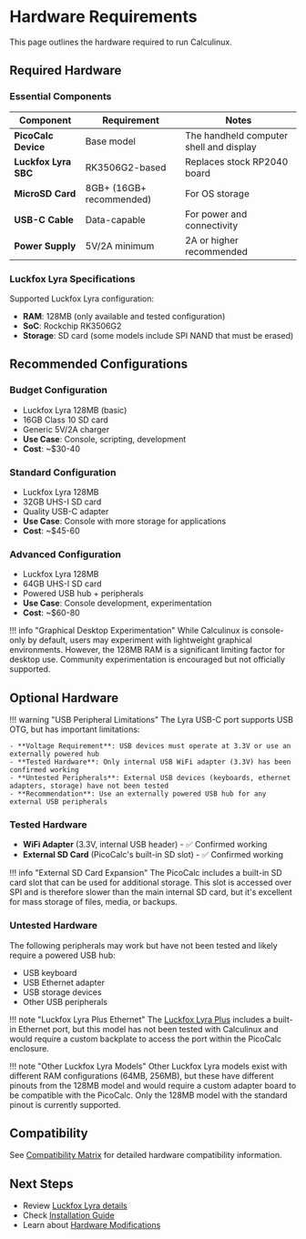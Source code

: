 # Hardware Requirements

This page outlines the hardware required to run Calculinux.

## Required Hardware

### Essential Components

| Component | Requirement | Notes |
|-----------|-------------|-------|
| **PicoCalc Device** | Base model | The handheld computer shell and display |
| **Luckfox Lyra SBC** | RK3506G2-based | Replaces stock RP2040 board |
| **MicroSD Card** | 8GB+ (16GB+ recommended) | For OS storage |
| **USB-C Cable** | Data-capable | For power and connectivity |
| **Power Supply** | 5V/2A minimum | 2A or higher recommended |

### Luckfox Lyra Specifications

Supported Luckfox Lyra configuration:
- **RAM**: 128MB (only available and tested configuration)
- **SoC**: Rockchip RK3506G2
- **Storage**: SD card (some models include SPI NAND that must be erased)

## Recommended Configurations

### Budget Configuration
- Luckfox Lyra 128MB (basic)
- 16GB Class 10 SD card
- Generic 5V/2A charger
- **Use Case**: Console, scripting, development
- **Cost**: ~$30-40

### Standard Configuration  
- Luckfox Lyra 128MB
- 32GB UHS-I SD card
- Quality USB-C adapter
- **Use Case**: Console with more storage for applications
- **Cost**: ~$45-60

### Advanced Configuration
- Luckfox Lyra 128MB
- 64GB UHS-I SD card
- Powered USB hub + peripherals
- **Use Case**: Console development, experimentation
- **Cost**: ~$60-80

!!! info "Graphical Desktop Experimentation"
    While Calculinux is console-only by default, users may experiment with lightweight graphical environments. However, the 128MB RAM is a significant limiting factor for desktop use. Community experimentation is encouraged but not officially supported.

## Optional Hardware

!!! warning "USB Peripheral Limitations"
    The Lyra USB-C port supports USB OTG, but has important limitations:
    
    - **Voltage Requirement**: USB devices must operate at 3.3V or use an externally powered hub
    - **Tested Hardware**: Only internal USB WiFi adapter (3.3V) has been confirmed working
    - **Untested Peripherals**: External USB devices (keyboards, ethernet adapters, storage) have not been tested
    - **Recommendation**: Use an externally powered USB hub for any external USB peripherals

### Tested Hardware

- **WiFi Adapter** (3.3V, internal USB header) - ✅ Confirmed working
- **External SD Card** (PicoCalc's built-in SD slot) - ✅ Confirmed working

!!! info "External SD Card Expansion"
    The PicoCalc includes a built-in SD card slot that can be used for additional storage. This slot is accessed over SPI and is therefore slower than the main internal SD card, but it's excellent for mass storage of files, media, or backups.

### Untested Hardware

The following peripherals may work but have not been tested and likely require a powered USB hub:

- USB keyboard
- USB Ethernet adapter
- USB storage devices
- Other USB peripherals

!!! note "Luckfox Lyra Plus Ethernet"
    The [Luckfox Lyra Plus](https://www.luckfox.com/Mini-PC/Luckfox-Lyra-Plus) includes a built-in Ethernet port, but this model has not been tested with Calculinux and would require a custom backplate to access the port within the PicoCalc enclosure.

!!! note "Other Luckfox Lyra Models"
    Other Luckfox Lyra models exist with different RAM configurations (64MB, 256MB), but these have different pinouts from the 128MB model and would require a custom adapter board to be compatible with the PicoCalc. Only the 128MB model with the standard pinout is currently supported.

## Compatibility

See [Compatibility Matrix](../hardware/compatibility.md) for detailed hardware compatibility information.

## Next Steps

- Review [Luckfox Lyra details](../hardware/luckfox-lyra.md)
- Check [Installation Guide](installation.md)
- Learn about [Hardware Modifications](../hardware/modifications.md)
